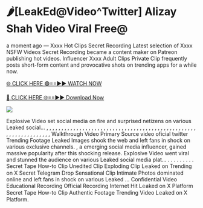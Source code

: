 # 🌶️[LeakEd@Video^Twitter] Alizay Shah Video Viral Free@

a moment ago — Xxxx Hot Clips Secret Recording Latest selection of Xxxx NSFW Videos Secret Recording became a content maker on Patreon publishing hot videos. Influencer Xxxx Adult Clips Private Clip frequently posts short-form content and provocative shots on trending apps for a while now.

[🌐 CLICK HERE 🟢==►► WATCH NOW](https://tinyurl.com/topvvv?st=viral&si=gh)

[🔴 CLICK HERE 🌐==►► Download Now](https://tinyurl.com/topvvv?st=viral&si=gh)

[![](https://t4.ftcdn.net/jpg/00/89/87/57/360_F_89875724_hMf6q0pOUbIm38tYOeJTOKDftmRMQnny.jpg)](https://tinyurl.com/topvvv?st=viral&si=gh)

Explosive Video set social media on fire and surprised netizens on various Leaked social… , , , , , , , , , , , , , , , , , , , , , , , , , , , , , , , , , , , , , , , , , , , , , , , , , , , , , , , , , , , , , , , , , Walkthrough Video Primary Source video oficial twitter Trending Footage Leaked Images shook the web and left fans in shock on various exclusive channels. , a emerging social media influencer, gained massive popularity after this shocking release. Explosive Video went viral and stunned the audience on various Leaked social media plat… . . . . . . . . . Secret Tape How-to Clip Unedited Clip Exploding Clip L𝚎aked on Trending on X Secret Telegram Drop Sensational Clip Intimate Photos dominated online and left fans in shock on various Leaked … Confidential Video Educational Recording Official Recording Internet Hit L𝚎aked on X Platform Secret Tape How-to Clip Authentic Footage Trending Video L𝚎aked on X Platform.
